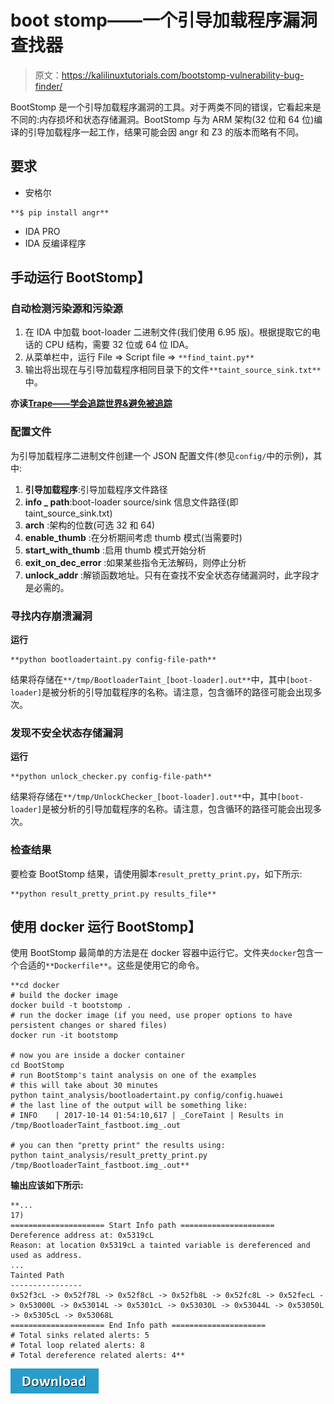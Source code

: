 # boot stomp——一个引导加载程序漏洞查找器

> 原文：<https://kalilinuxtutorials.com/bootstomp-vulnerability-bug-finder/>

BootStomp 是一个引导加载程序漏洞的工具。对于两类不同的错误，它看起来是不同的:内存损坏和状态存储漏洞。BootStomp 与为 ARM 架构(32 位和 64 位)编译的引导加载程序一起工作，结果可能会因 angr 和 Z3 的版本而略有不同。

## **要求**

*   安格尔

```
**$ pip install angr**
```

*   IDA PRO
*   IDA 反编译程序

## **手动运行 BootStomp】**

### **自动检测污染源和污染源**

1.  在 IDA 中加载 boot-loader 二进制文件(我们使用 6.95 版)。根据提取它的电话的 CPU 结构，需要 32 位或 64 位 IDA。
2.  从菜单栏中，运行 File => Script file => `**find_taint.py**`
3.  输出将出现在与引导加载程序相同目录下的文件`**taint_source_sink.txt**`中。

**亦读[Trape——学会追踪世界&避免被追踪](https://kalilinuxtutorials.com/trape-track-avoid-traced/)**

### **配置文件**

为引导加载程序二进制文件创建一个 JSON 配置文件(参见`config/`中的示例)，其中:

1.  **引导加载程序**:引导加载程序文件路径
2.  **info _ path**:boot-loader source/sink 信息文件路径(即 taint_source_sink.txt)
3.  **arch** :架构的位数(可选 32 和 64)
4.  **enable_thumb** :在分析期间考虑 thumb 模式(当需要时)
5.  **start_with_thumb** :启用 thumb 模式开始分析
6.  **exit_on_dec_error** :如果某些指令无法解码，则停止分析
7.  **unlock_addr** :解锁函数地址。只有在查找不安全状态存储漏洞时，此字段才是必需的。

### **寻找内存崩溃漏洞**

**运行**

```
**python bootloadertaint.py config-file-path**
```

结果将存储在`**/tmp/BootloaderTaint_[boot-loader].out**`中，其中`[boot-loader]`是被分析的引导加载程序的名称。请注意，包含循环的路径可能会出现多次。

### **发现不安全状态存储漏洞**

**运行**

```
**python unlock_checker.py config-file-path**
```

结果将存储在`**/tmp/UnlockChecker_[boot-loader].out**`中，其中`[boot-loader]`是被分析的引导加载程序的名称。请注意，包含循环的路径可能会出现多次。

### **检查结果**

要检查 BootStomp 结果，请使用脚本`result_pretty_print.py`，如下所示:

```
**python result_pretty_print.py results_file**
```

## **使用 docker 运行 BootStomp】**

使用 BootStomp 最简单的方法是在 docker 容器中运行它。文件夹`docker`包含一个合适的`**Dockerfile**`。这些是使用它的命令。

```
**cd docker
# build the docker image
docker build -t bootstomp .
# run the docker image (if you need, use proper options to have persistent changes or shared files)
docker run -it bootstomp

# now you are inside a docker container
cd BootStomp
# run BootStomp's taint analysis on one of the examples
# this will take about 30 minutes
python taint_analysis/bootloadertaint.py config/config.huawei
# the last line of the output will be something like:
# INFO    | 2017-10-14 01:54:10,617 | _CoreTaint | Results in /tmp/BootloaderTaint_fastboot.img_.out

# you can then "pretty print" the results using:
python taint_analysis/result_pretty_print.py /tmp/BootloaderTaint_fastboot.img_.out**
```

**输出应该如下所示:**

```
**...
17)
===================== Start Info path =====================
Dereference address at: 0x5319cL
Reason: at location 0x5319cL a tainted variable is dereferenced and used as address.
...
Tainted Path 
----------------
0x52f3cL -> 0x52f78L -> 0x52f8cL -> 0x52fb8L -> 0x52fc8L -> 0x52fecL -> 0x53000L -> 0x53014L -> 0x5301cL -> 0x53030L -> 0x53044L -> 0x53050L -> 0x5305cL -> 0x53068L
===================== End Info path =====================
# Total sinks related alerts: 5
# Total loop related alerts: 8
# Total dereference related alerts: 4**
```

[![](img//d861a9096555aeb1980fc054015933d7.png)](https://github.com/ucsb-seclab/BootStomp)
